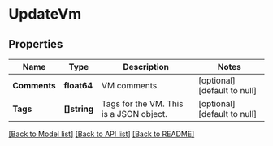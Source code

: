 # UpdateVm

## Properties
Name | Type | Description | Notes
------------ | ------------- | ------------- | -------------
**Comments** | **float64** | VM comments. | [optional] [default to null]
**Tags** | **[]string** | Tags for the VM. This is a JSON object. | [optional] [default to null]

[[Back to Model list]](../README.md#documentation-for-models) [[Back to API list]](../README.md#documentation-for-api-endpoints) [[Back to README]](../README.md)

